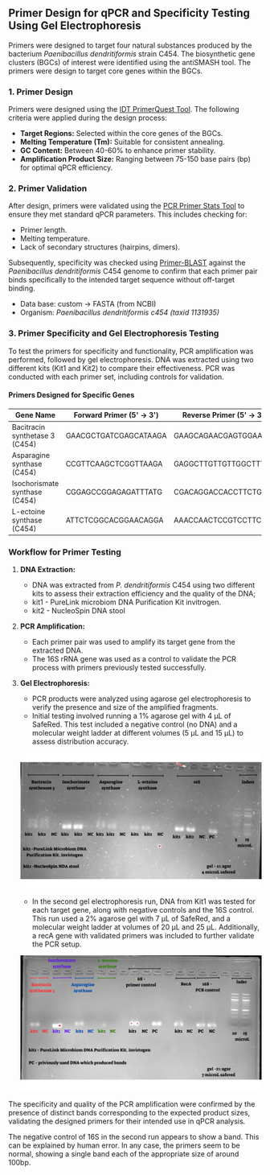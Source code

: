 ## Primer Design for qPCR and Specificity Testing Using Gel Electrophoresis

Primers were designed to target four natural substances produced by the bacterium *Paenibacillus dendritiformis* strain C454. The biosynthetic gene clusters (BGCs) of interest were identified using the antiSMASH tool. The primers were design to target core genes within the BGCs.

### 1. Primer Design

Primers were designed using the [IDT PrimerQuest Tool](https://www.idtdna.com/Primerquest/Home/Index). The following criteria were applied during the design process:

- **Target Regions:** Selected within the core genes of the BGCs.
- **Melting Temperature (Tm):** Suitable for consistent annealing.
- **GC Content:** Between 40-60% to enhance primer stability.
- **Amplification Product Size:** Ranging between 75-150 base pairs (bp) for optimal qPCR efficiency.

### 2. Primer Validation

After design, primers were validated using the [PCR Primer Stats Tool](http://biotools.nubic.northwestern.edu/OligoCalc.html) to ensure they met standard qPCR parameters. This includes checking for:
- Primer length.
- Melting temperature.
- Lack of secondary structures (hairpins, dimers).

Subsequently, specificity was checked using [Primer-BLAST](https://www.ncbi.nlm.nih.gov/tools/primer-blast/) against the *Paenibacillus dendritiformis* C454 genome to confirm that each primer pair binds specifically to the intended target sequence without off-target binding.
- Data base: custom -> FASTA (from NCBI)
- Organism: *Paenibacillus dendritiformis c454 (taxid 1131935)*

### 3. Primer Specificity and Gel Electrophoresis Testing

To test the primers for specificity and functionality, PCR amplification was performed, followed by gel electrophoresis. DNA was extracted using two different kits (Kit1 and Kit2) to compare their effectiveness. PCR was conducted with each primer set, including controls for validation.

#### Primers Designed for Specific Genes

| Gene Name                     | Forward Primer (5' → 3')            | Reverse Primer (5' → 3')          |
|-------------------------------|-------------------------------------|-----------------------------------|
| Bacitracin synthetase 3 (C454)| GAACGCTGATCGAGCATAAGA               | GAAGCAGAACGAGTGGAACA              |
| Asparagine synthase (C454)    | CCGTTCAAGCTCGGTTAAGA                | GAGGCTTGTTGTTGGCTTTC              |
| Isochorismate synthase (C454) | CGGAGCCGGAGAGATTTATG                | CGACAGGACCACCTTCTGA               |
| L-ectoine synthase (C454)     | ATTCTCGGCACGGAACAGGA                | AAACCAACTCCGTCCTTCTTG             |

### Workflow for Primer Testing

1. **DNA Extraction:**
   - DNA was extracted from *P. dendritiformis* C454 using two different kits to assess their extraction efficiency and the quality of the DNA;
   - kit1 - PureLink microbiom DNA Purification Kit invitrogen.
   - kit2 - NucleoSpin DNA stool
    

2. **PCR Amplification:**
   - Each primer pair was used to amplify its target gene from the extracted DNA.
   - The 16S rRNA gene was used as a control to validate the PCR process with primers previously tested successfully.

3. **Gel Electrophoresis:**
   - PCR products were analyzed using agarose gel electrophoresis to verify the presence and size of the amplified fragments.
   - Initial testing involved running a 1% agarose gel with 4 µL of SafeRed. This test included a negative control (no DNA) and a molecular weight ladder at different volumes (5 µL and 15 µL) to assess distribution accuracy.

   ![alt text](../images/trial%201%20-%20gel.png)

   - In the second gel electrophoresis run, DNA from Kit1 was tested for each target gene, along with negative controls and the 16S control. This run used a 2% agarose gel with 7 µL of SafeRed, and a molecular weight ladder at volumes of 20 µL and 25 µL. Additionally, a recA gene with validated primers was included to further validate the PCR setup.

   ![Gel Electrophoresis Run 2](../images/trail%202%20-%20gel.png)

The specificity and quality of the PCR amplification were confirmed by the presence of distinct bands corresponding to the expected product sizes, validating the designed primers for their intended use in qPCR analysis.

The negative control of 16S in the second run appears to show a band. This can be explained by human error. In any case, the primers seem to be normal, showing a single band each of the appropriate size of around 100bp.